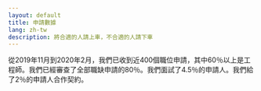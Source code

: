 ```yaml
---
layout: default
title: 申請數據
lang: zh-tw
description: 將合適的人請上車，不合適的人請下車
---
```




從2019年11月到2020年2月，我們已收到近400個職位申請，其中60％以上是工程師。我們已經審查了全部職缺申請的80％。我們面試了4.5％的申請人。我們給了2％的申請人合作契約。

<br>


